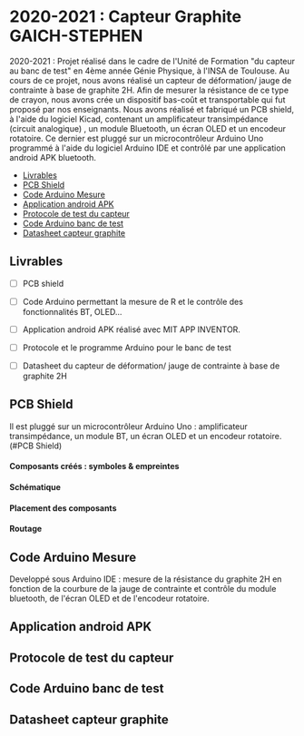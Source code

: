 # 2020-2021 : Capteur Graphite GAICH-STEPHEN 
2020-2021 : Projet réalisé dans le cadre de l'Unité de Formation "du capteur au banc de test" en 4ème année Génie Physique, à l'INSA de Toulouse. Au cours de ce projet, nous avons réalisé un capteur de déformation/ jauge de contrainte à base de graphite 2H. Afin de mesurer la résistance de ce type de crayon, nous avons crée un dispositif bas-coût et transportable qui fut proposé par nos enseignants. Nous avons réalisé et fabriqué un PCB shield, à l'aide du logiciel Kicad, contenant un amplificateur transimpédance (circuit analogique) , un module Bluetooth, un écran OLED et un encodeur rotatoire. Ce dernier est pluggé sur un microcontrôleur Arduino Uno programmé à l'aide du logiciel Arduino IDE et contrôlé par une application android APK bluetooth. 

  - [Livrables](#livrables)
  - [PCB Shield](#pcb-shield)
  - [Code Arduino Mesure](#code-arduino-mesure)
  - [Application android APK](#application-android-apk)
  - [Protocole de test du capteur](#protocole-de-test-du-capteur)
  - [Code Arduino banc de test](#code-arduino-banc-de-test)
  - [Datasheet capteur graphite](#datasheet-capteur-graphite)

## Livrables  
- [ ] PCB shield 
- [ ] Code Arduino permettant la mesure de R et le contrôle des fonctionnalités BT, OLED... 
- [ ] Application android APK réalisé avec MIT APP INVENTOR.
- [ ] Protocole et le programme Arduino pour le banc de test
- [ ] Datasheet du capteur de déformation/ jauge de contrainte à base de graphite 2H 



## PCB Shield
Il est pluggé sur un microcontrôleur Arduino Uno : amplificateur transimpédance, un module BT, un écran OLED et un encodeur rotatoire. (#PCB Shield)

#### Composants créés : symboles & empreintes 

#### Schématique 

#### Placement des composants 

#### Routage 



## Code Arduino Mesure 
Developpé sous Arduino IDE : mesure de la résistance du graphite 2H en fonction de la courbure de la jauge de contrainte et contrôle du module bluetooth, de l'écran OLED et de l'encodeur rotatoire. 


## Application android APK



## Protocole de test du capteur



## Code Arduino banc de test



## Datasheet capteur graphite
